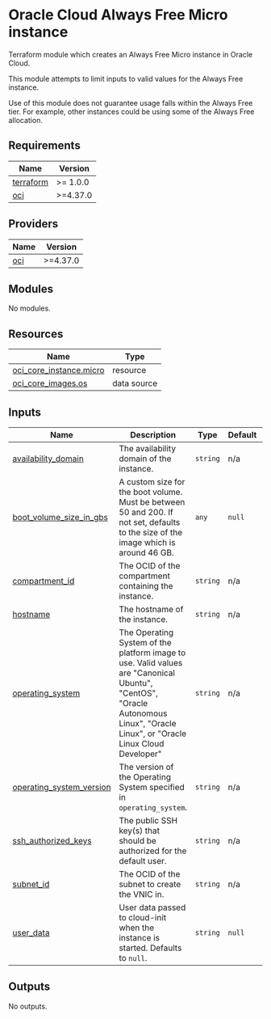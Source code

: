 # Oracle Cloud Always Free Micro instance

Terraform module which creates an Always Free Micro instance in Oracle Cloud.

This module attempts to limit inputs to valid values for the Always Free instance.

Use of this module does not guarantee usage falls within the Always Free tier. For example,
other instances could be using some of the Always Free allocation.

<!-- BEGINNING OF PRE-COMMIT-TERRAFORM DOCS HOOK -->
## Requirements

| Name | Version |
|------|---------|
| <a name="requirement_terraform"></a> [terraform](#requirement\_terraform) | >= 1.0.0 |
| <a name="requirement_oci"></a> [oci](#requirement\_oci) | >=4.37.0 |

## Providers

| Name | Version |
|------|---------|
| <a name="provider_oci"></a> [oci](#provider\_oci) | >=4.37.0 |

## Modules

No modules.

## Resources

| Name | Type |
|------|------|
| [oci_core_instance.micro](https://registry.terraform.io/providers/hashicorp/oci/latest/docs/resources/core_instance) | resource |
| [oci_core_images.os](https://registry.terraform.io/providers/hashicorp/oci/latest/docs/data-sources/core_images) | data source |

## Inputs

| Name | Description | Type | Default | Required |
|------|-------------|------|---------|:--------:|
| <a name="input_availability_domain"></a> [availability\_domain](#input\_availability\_domain) | The availability domain of the instance. | `string` | n/a | yes |
| <a name="input_boot_volume_size_in_gbs"></a> [boot\_volume\_size\_in\_gbs](#input\_boot\_volume\_size\_in\_gbs) | A custom size for the boot volume. Must be between 50 and 200. If not set, defaults to the size of the image which is around 46 GB. | `any` | `null` | no |
| <a name="input_compartment_id"></a> [compartment\_id](#input\_compartment\_id) | The OCID of the compartment containing the instance. | `string` | n/a | yes |
| <a name="input_hostname"></a> [hostname](#input\_hostname) | The hostname of the instance. | `string` | n/a | yes |
| <a name="input_operating_system"></a> [operating\_system](#input\_operating\_system) | The Operating System of the platform image to use. Valid values are "Canonical Ubuntu", "CentOS", "Oracle Autonomous Linux", "Oracle Linux", or "Oracle Linux Cloud Developer" | `string` | n/a | yes |
| <a name="input_operating_system_version"></a> [operating\_system\_version](#input\_operating\_system\_version) | The version of the Operating System specified in `operating_system`. | `string` | n/a | yes |
| <a name="input_ssh_authorized_keys"></a> [ssh\_authorized\_keys](#input\_ssh\_authorized\_keys) | The public SSH key(s) that should be authorized for the default user. | `string` | n/a | yes |
| <a name="input_subnet_id"></a> [subnet\_id](#input\_subnet\_id) | The OCID of the subnet to create the VNIC in. | `string` | n/a | yes |
| <a name="input_user_data"></a> [user\_data](#input\_user\_data) | User data passed to cloud-init when the instance is started. Defaults to `null`. | `string` | `null` | no |

## Outputs

No outputs.
<!-- END OF PRE-COMMIT-TERRAFORM DOCS HOOK -->